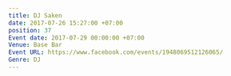 ```yaml
---
title: DJ Saken
date: 2017-07-26 15:27:00 +07:00
position: 37
Event date: 2017-07-29 00:00:00 +07:00
Venue: Base Bar
Event URL: https://www.facebook.com/events/1948069512126065/
Genre: DJ
---
```


